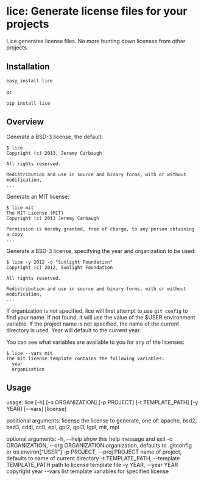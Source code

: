 # lice: Generate license files for your projects

Lice generates license files. No more hunting down licenses from other projects.


## Installation

    easy_install lice

or

    pip install lice


## Overview

Generate a BSD-3 license, the default:

    $ lice
    Copyright (c) 2013, Jeremy Carbaugh

    All rights reserved.

    Redistribution and use in source and binary forms, with or without modification,
    ...

Generate an MIT license:

    $ lice mit
    The MIT License (MIT)
    Copyright (c) 2013 Jeremy Carbaugh

    Permission is hereby granted, free of charge, to any person obtaining a copy
    ...

Generate a BSD-3 license, specifying the year and organization to be used:

    $ lice -y 2012 -o "Sunlight Foundation"
    Copyright (c) 2012, Sunlight Foundation

    All rights reserved.

    Redistribution and use in source and binary forms, with or without modification,
    ...

If organization is not specified, lice will first attempt to use `git config` to find your name. If not found, it will use the value of the $USER environment variable. If the project name is not specified, the name of the current directory is used. Year will default to the current year.

You can see what variables are available to you for any of the licenses:

    $ lice --vars mit
    The mit license template contains the following variables:
      year
      organization


## Usage

usage: lice [-h] [-o ORGANIZATION] [-p PROJECT] [-t TEMPLATE_PATH] [-y YEAR]
            [--vars] [license]

positional arguments:
  license               the license to generate, one of: apache, bsd2, bsd3,
                        cddl, cc0, epl, gpl2, gpl3, lgpl, mit, mpl

optional arguments:
  -h, --help            show this help message and exit
  -o ORGANIZATION, --org ORGANIZATION
                        organization, defaults to .gitconfig or
                        os.environ["USER"]
  -p PROJECT, --proj PROJECT
                        name of project, defaults to name of current directory
  -t TEMPLATE_PATH, --template TEMPLATE_PATH
                        path to license template file
  -y YEAR, --year YEAR  copyright year
  --vars                list template variables for specified license
